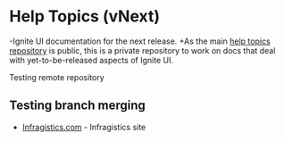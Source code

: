 ﻿# Help Topics (vNext)
-Ignite UI documentation for the next release.		+As the main [help topics repository](https://github.com/IgniteUI/help-topics) is public, this is a private repository to work on docs that deal with yet-to-be-released aspects of Ignite UI.

Testing remote repository 

## Testing branch merging

- [Infragistics.com](http://www.infragistics.com) - Infragistics site